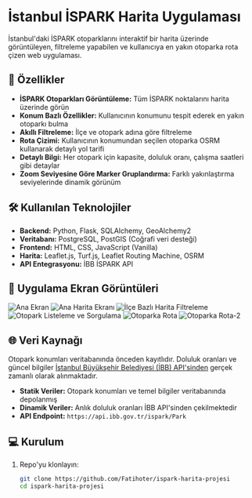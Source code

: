 # İstanbul İSPARK Harita Uygulaması

İstanbul'daki İSPARK otoparklarını interaktif bir harita üzerinde görüntüleyen, filtreleme yapabilen ve kullanıcıya en yakın otoparka rota çizen web uygulaması.

## 🚀 Özellikler

- **İSPARK Otoparkları Görüntüleme:** Tüm İSPARK noktalarını harita üzerinde görün
- **Konum Bazlı Özellikler:** Kullanıcının konumunu tespit ederek en yakın otoparkı bulma
- **Akıllı Filtreleme:** İlçe ve otopark adına göre filtreleme
- **Rota Çizimi:** Kullanıcının konumundan seçilen otoparka OSRM kullanarak detaylı yol tarifi
- **Detaylı Bilgi:** Her otopark için kapasite, doluluk oranı, çalışma saatleri gibi detaylar
- **Zoom Seviyesine Göre Marker Gruplandırma:** Farklı yakınlaştırma seviyelerinde dinamik görünüm

## 🛠️ Kullanılan Teknolojiler

- **Backend:** Python, Flask, SQLAlchemy, GeoAlchemy2
- **Veritabanı:** PostgreSQL, PostGIS (Coğrafi veri desteği)
- **Frontend:** HTML, CSS, JavaScript (Vanilla)
- **Harita:** Leaflet.js, Turf.js, Leaflet Routing Machine, OSRM
- **API Entegrasyonu:** İBB İSPARK API

## 📸 Uygulama Ekran Görüntüleri

![Ana Ekran](screenshots/Ana_Ekran.png)
![Ana Harita Ekranı](screenshots/Ana_Harita_Ekranı.png)
![İlçe Bazlı Harita Filtreleme](screenshots/İlçe_Bazlı_Harita_Filtreleme.png)
![Otopark Listeleme ve Sorgulama](screenshots/Otopark_Listeleme_ve_Sorgulama.png)
![Otoparka Rota](screenshots/Otoparka_Rota.png)
![Otoparka Rota-2](screenshots/Otoparka_Rota-2.png)

## 🌐 Veri Kaynağı

Otopark konumları veritabanında önceden kayıtlıdır. Doluluk oranları ve güncel bilgiler [İstanbul Büyükşehir Belediyesi (İBB) API'sinden](https://api.ibb.gov.tr/ispark/Park) gerçek zamanlı olarak alınmaktadır.

- **Statik Veriler:** Otopark konumları ve temel bilgiler veritabanında depolanmış
- **Dinamik Veriler:** Anlık doluluk oranları İBB API'sinden çekilmektedir
- **API Endpoint:** `https://api.ibb.gov.tr/ispark/Park`

## 💻 Kurulum

1. Repo'yu klonlayın:
   ```bash
   git clone https://github.com/Fatihoter/ispark-harita-projesi
   cd ispark-harita-projesi